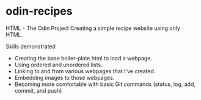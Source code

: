 # odin-recipes
HTML - The Odin Project
Creating a simple recipe website using only HTML.

Skills demonstrated
 - Creating the base boiler-plate html to load a webpage.
 - Using ordered and unordered lists.
 - Linking to and from various webpages that I've created.
 - Embedding images to those webpages.
 - Becoming more comfortable with basic Git commands (status, log, add, commit, and push)
